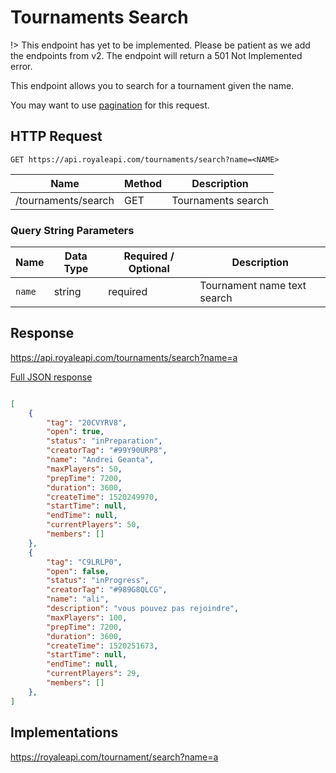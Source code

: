 # Tournaments Search

!> This endpoint has yet to be implemented. Please be patient as we add the endpoints from v2. The endpoint will return a 501 Not Implemented error.

This endpoint allows you to search for a tournament given the name.

You may want to use [pagination](pagination) for this request.

## HTTP Request

`GET https://api.royaleapi.com/tournaments/search?name=<NAME>`

Name | Method | Description
--- | --- | ---
/tournaments/search | GET | Tournaments search

### Query String Parameters

Name | Data Type | Required / Optional | Description
--- | --- | --- | ---
`name` | string | required | Tournament name text search

## Response

https://api.royaleapi.com/tournaments/search?name=a

<a href="/json/tournaments_search_a.json">Full JSON response</a>

```json

[
    {
        "tag": "20CVYRV8",
        "open": true,
        "status": "inPreparation",
        "creatorTag": "#99Y90URP8",
        "name": "Andrei Geanta",
        "maxPlayers": 50,
        "prepTime": 7200,
        "duration": 3600,
        "createTime": 1520249970,
        "startTime": null,
        "endTime": null,
        "currentPlayers": 50,
        "members": []
    },
    {
        "tag": "C9LRLP0",
        "open": false,
        "status": "inProgress",
        "creatorTag": "#989G8QLCG",
        "name": "ali",
        "description": "vous pouvez pas rejoindre",
        "maxPlayers": 100,
        "prepTime": 7200,
        "duration": 3600,
        "createTime": 1520251673,
        "startTime": null,
        "endTime": null,
        "currentPlayers": 29,
        "members": []
    },
]
```

## Implementations

https://royaleapi.com/tournament/search?name=a
